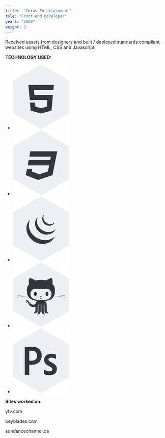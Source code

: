 ```yaml
---
title:  "Corus Entertainment"
role: "Front-end Developer"
years: "2009"
weight: 5
---
```


Received assets from designers and built / deployed standards compliant websites using HTML, CSS and Javascript.

**TECHNOLOGY USED:**

* ![HTML Icon](../img/icon-html.svg "HTML")
* ![CSS Icon](../img/icon-css.svg "CSS")
* ![JQUERY Icon](../img/icon-jquery.svg "jQuery")
* ![GIT/GITHUB Icon](../img/icon-git.svg "Git/Github")
* ![PHOTOSHOP Icon](../img/icon-ps.svg "Photoshop CC")


**Sites worked on:**

ytv.com

beyblades.com

sundancechannel.ca
